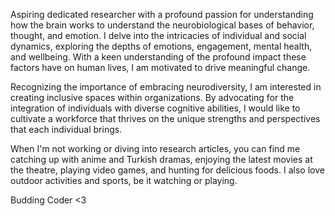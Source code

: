 Aspiring dedicated researcher with a profound passion for understanding how the brain works to understand the neurobiological bases of behavior, thought, and emotion. I delve into the intricacies of individual and social dynamics, exploring the depths of emotions, engagement, mental health, and wellbeing. With a keen understanding of the profound impact these factors have on human lives, I am motivated to drive meaningful change.

Recognizing the importance of embracing neurodiversity, I am interested in creating inclusive spaces within organizations. By advocating for the integration of individuals with diverse cognitive abilities, I would like to cultivate a workforce that thrives on the unique strengths and perspectives that each individual brings.

When I'm not working or diving into research articles, you can find me catching up with anime and Turkish dramas, enjoying the latest movies at the theatre, playing video games, and hunting for delicious foods. I also love outdoor activities and sports, be it watching or playing.

Budding Coder <3
<!---
Lumi-psy/Lumi-psy is a ✨ special ✨ repository because its `README.md` (this file) appears on your GitHub profile.
You can click the Preview link to take a look at your changes.
--->
